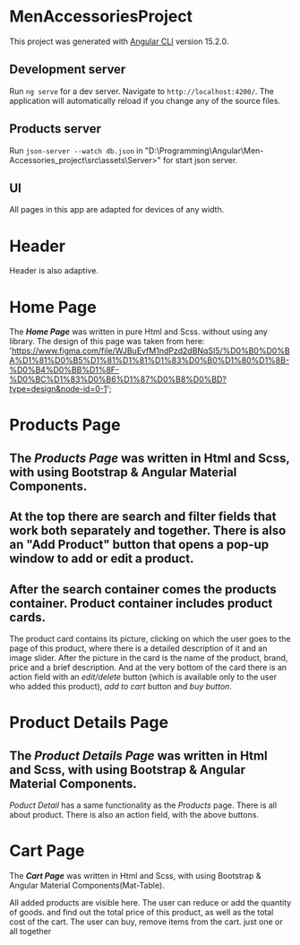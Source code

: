 # MenAccessoriesProject

This project was generated with [Angular CLI](https://github.com/angular/angular-cli) version 15.2.0.

## Development server

Run `ng serve` for a dev server. Navigate to `http://localhost:4200/`. The application will automatically reload if you change any of the source files.

## Products server

Run `json-server --watch db.json` in "D:\Programming\Angular\Men-Accessories_project\src\assets\Server>" for start json server.

## UI

All pages in this app are adapted for devices of any width.

# Header

Header is also adaptive.

# Home Page

The ***Home Page*** was written in pure Html and Scss.
without using any library.
The design of this page was taken from here: 'https://www.figma.com/file/WJBuEvfM1ndPzd2dBNqSI5/%D0%B0%D0%BA%D1%81%D0%B5%D1%81%D1%81%D1%83%D0%B0%D1%80%D1%8B-%D0%B4%D0%BB%D1%8F-%D0%BC%D1%83%D0%B6%D1%87%D0%B8%D0%BD?type=design&node-id=0-1';

# Products Page

The ***Products Page*** was written in Html and Scss, with using Bootstrap & Angular Material Components.
---
At the top there are search and filter fields that work both separately and together.
There is also an "Add Product" button that opens a pop-up window to add or edit a product.
---
After the search container comes the products container.
Product container includes product cards.
---
The product card contains its picture, clicking on which the user goes to the page of this product, where there is a detailed description of it and an image slider.
After the picture in the card is the name of the product, brand, price and a brief description.
And at the very bottom of the card there is an action field with an *edit/delete* button (which is available only to the user who added this product), *add to cart* button and *buy button*.

# Product Details Page

The ***Product Details Page*** was written in Html and Scss, with using Bootstrap & Angular Material Components.
---
*Poduct Detail* has a same functionality as the *Products* page.
There is all about product. There is also an action field, with the above buttons.

# Cart Page

The ***Cart Page*** was written in Html and Scss, with using Bootstrap & Angular Material Components(Mat-Table).

All added products are visible here.
The user can reduce or add the quantity of goods. and find out the total price of this product, as well as the total cost of the cart.
The user can buy, remove items from the cart. just one or all together

